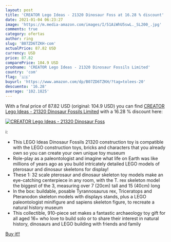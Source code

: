 ```yaml
---
layout: post
title: 'CREATOR Lego Ideas - 21320 Dinosaur Foss at 16.28 % discount'
date: 2021-01-04 06:23:27
image: 'https://m.media-amazon.com/images/I/51AiWhU5swL._SL200_.jpg'
comments: true
category: ofertas
author: ring
slug: 'B07ZD6TZKH-com'
actualPrice: 87.82 USD
currency: USD
price: 87.82
comparePrice: 104.9 USD
prodname: 'CREATOR Lego Ideas - 21320 Dinosaur Fossils Limited'
country: 'com'
flag: '🇺🇸'
buyurl: 'https://www.amazon.com/dp/B07ZD6TZKH/?tag=tolees-20'
descuento: '16.28'
average: '102.1825'
---
```


With a final price of 87.82 USD (original: 104.9 USD) you can find [CREATOR Lego Ideas - 21320 Dinosaur Fossils Limited](https://www.amazon.com/dp/B07ZD6TZKH/?tag=tolees-20) with a  16.28 % discount here:

[![CREATOR Lego Ideas - 21320 Dinosaur Foss](https://m.media-amazon.com/images/I/51AiWhU5swL._SL200_.jpg)](https://www.amazon.com/dp/B07ZD6TZKH/?tag=tolees-20)

ℹ️:

- This LEGO Ideas Dinosaur Fossils 21320 construction toy is compatible with the LEGO construction toys, bricks and characters that you already own so you can create your own unique toy museum
- Role-play as a paleontologist and imagine what life on Earth was like millions of years ago as you build intricately detailed LEGO models of pterosaur and dinosaur skeletons for display!
- These 1: 32 scale pterosaur and dinosaur skeleton toy models make an eye-catching centerpiece in any room, with the T. rex skeleton model the biggest of the 3, measuring over 7 (20cm) tall and 15 (40cm) long
- In the box: buildable, posable Tyrannosaurus rex, Triceratops and Pteranodon skeleton models with displays stands, plus a LEGO paleontologist minifigure and sapiens skeleton figure, to recreate a natural history museum
- This collectible, 910-piece set makes a fantastic archaeology toy gift for all aged 16+ who love to build solo or to share their interest in natural history, dinosaurs and LEGO building with friends and family

[Buy it!!](https://www.amazon.com/dp/B07ZD6TZKH/?tag=tolees-20)
